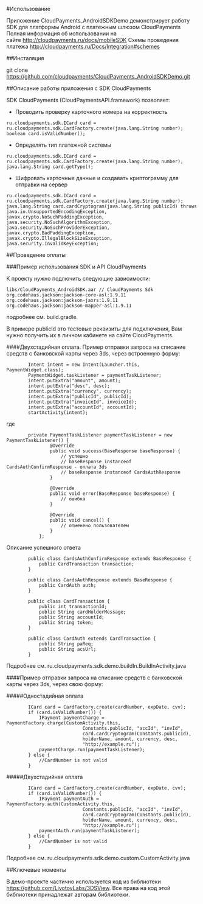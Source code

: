 #Использование

Приложение CloudPayments_AndroidSDKDemo демонстрирует работу SDK для платформы Android с платежным шлюзом CloudPayments
Полная информация об использовании на сайте http://cloudpayments.ru/docs/mobileSDK
Схемы проведения платежа http://cloudpayments.ru/Docs/Integration#schemes

##Инсталяция

git clone https://github.com/cloudpayments/CloudPayments_AndroidSDKDemo.git

##Описание работы приложения с SDK CloudPayments

SDK CloudPayments (CloudPaymentsAPI.framework) позволяет:
* Проводить проверку карточного номера на корректность  
```    
ru.cloudpayments.sdk.ICard card = ru.cloudpayments.sdk.CardFactory.create(java.lang.String number);
boolean card.isValidNumber();
```
* Определять тип платежной системы
```
ru.cloudpayments.sdk.ICard card = ru.cloudpayments.sdk.CardFactory.create(java.lang.String number);
java.lang.String card.getType();
```
* Шифровать карточные данные и создавать криптограмму для отправки на сервер
```
ru.cloudpayments.sdk.ICard card = ru.cloudpayments.sdk.CardFactory.create(java.lang.String number);
java.lang.String card.cardCryptogram(java.lang.String publicId) throws                                                      java.io.UnsupportedEncodingException, javax.crypto.NoSuchPaddingException, java.security.NoSuchAlgorithmException,                   java.security.NoSuchProviderException, javax.crypto.BadPaddingException, javax.crypto.IllegalBlockSizeException,                     java.security.InvalidKeyException;
```
##Проведение оплаты

###Пример использования SDK и API CloudPayments 

К проекту нужно подлючить следующие зависимости:

```
libs/CloudPayments_AndroidSDK.aar // CloudPayments Sdk
org.codehaus.jackson:jackson-core-asl:1.9.11
org.codehaus.jackson:jackson-jaxrs:1.9.11
org.codehaus.jackson:jackson-mapper-asl:1.9.11
```

подробнее см. build.gradle.

В примере publicId это тестовые реквизиты для подключения, Вам нужно получить их в личном кабинете на сайте CloudPayments.

####Двухстадийная оплата. Пример отправки запроса на списание средств с банковской карты через 3ds, через встроенную форму:
```
        Intent intent = new Intent(Launcher.this, PaymentWidget.class);
        PaymentWidget.taskListener = paymentTaskListener;
        intent.putExtra("amount", amount);
        intent.putExtra("desc", desc);
        intent.putExtra("currency", currency);
        intent.putExtra("publicId", publicId);
        intent.putExtra("invoiceId", invoiceId);
        intent.putExtra("accountId", accountId);
        startActivity(intent);
```

где
```        
        private PaymentTaskListener paymentTaskListener = new PaymentTaskListener() {
                @Override
                public void success(BaseResponse baseResponse) {
                    // успешно 
                    // baseResponse instanceof CardsAuthConfirmResponse - оплата 3ds
                    // baseResponse instanceof CardsAuthResponse
                }
        
                @Override
                public void error(BaseResponse baseResponse) {
                    // ошибка
                }
        
                @Override
                public void cancel() {
                    // отменено пользователем
                }
            };
```

Описание успешного ответа
```
        public class CardsAuthConfirmResponse extends BaseResponse {
            public CardTransaction transaction;
        }
        
        public class CardsAuthResponse extends BaseResponse {
            public CardAuth auth;
        }
        
        public class CardTransaction {
            public int transactionId;
            public String cardHolderMessage;
            public String accountId;
            public String token;
        }
        
        public class CardAuth extends CardTransaction {
            public String paReq;
            public String acsUrl;
        }
```
Подробнее см. ru.cloudpayments.sdk.demo.buildIn.BuildInActivity.java

####Пример отправки запроса на списание средств с банковской карты через 3ds, через свою форму:

#####Одностадийная оплата
```
        ICard card = CardFactory.create(cardNumber, expDate, cvv);
        if (card.isValidNumber()) {
            IPayment paymentCharge = PaymentFactory.charge(CustomActivity.this,
                            Constants.publicId, "accId", "invId",
                            card.cardCryptogram(Constants.publicId),
                            holderName, amount, currency, desc,
                            "http://example.ru");
            paymentCharge.run(paymentTaskListener);
        } else {
            //CardNumber is not valid
        }
```

#####Двухстадийная оплата
```
        ICard card = CardFactory.create(cardNumber, expDate, cvv);
        if (card.isValidNumber()) {
            IPayment paymentAuth = PaymentFactory.auth(CustomActivity.this,
                            Constants.publicId, "accId", "invId",
                            card.cardCryptogram(Constants.publicId),
                            holderName, amount, currency, desc,
                            "http://example.ru");
            paymentAuth.run(paymentTaskListener);
        } else {
            //CardNumber is not valid
        }
```
Подробнее см. ru.cloudpayments.sdk.demo.custom.CustomActivity.java

##Ключевые моменты

В демо-проекте частично используется код из библиотеки https://github.com/LivotovLabs/3DSView. Все права на код этой библиотеки принадлежат авторам библиотеки.
